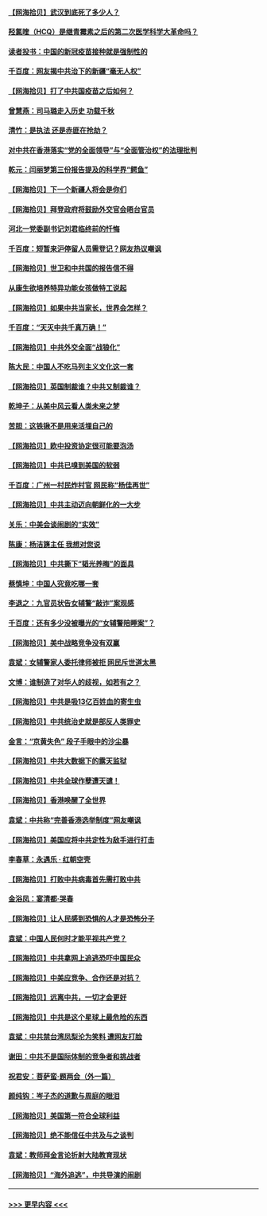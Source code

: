 #### [【网海拾贝】武汉到底死了多少人？](../pages/nsc993/n12863707.md?t=04080402) 
#### [羟氯喹（HCQ）是继青霉素之后的第二次医学科学大革命吗？](../pages/nsc993/n12638564.md?t=04080402) 
#### [读者投书：中国的新冠疫苗接种就是强制性的](../pages/nsc993/n12859932.md?t=04080402) 
#### [千百度：网友揭中共治下的新疆“毫无人权”](../pages/nsc993/n12858385.md?t=04080402) 
#### [【网海拾贝】打了中共国疫苗之后如何？](../pages/nsc993/n12857866.md?t=04080402) 
#### [曾慧燕：司马璐走入历史 功载千秋](../pages/nsc993/n12856996.md?t=04080402) 
#### [清竹：是执法 还是赤匪在抢劫？](../pages/nsc993/n12856952.md?t=04080402) 
#### [对中共在香港落实“党的全面领导”与“全面管治权”的法理批判](../pages/nsc993/n12856929.md?t=04080402) 
#### [乾元：闫丽梦第三份报告提及的科学界“鳄鱼”](../pages/nsc993/n12855985.md?t=04080402) 
#### [【网海拾贝】下一个新疆人将会是你们](../pages/nsc993/n12855864.md?t=04080402) 
#### [【网海拾贝】拜登政府将鼓励外交官会晤台官员](../pages/nsc993/n12853615.md?t=04080402) 
#### [河北一党委副书记刘君临终前的忏悔](../pages/nsc993/n12849420.md?t=04080402) 
#### [千百度：短暂来沪停留人员需登记？网友热议嘲讽](../pages/nsc993/n12853497.md?t=04080402) 
#### [【网海拾贝】世卫和中共国的报告信不得](../pages/nsc993/n12850902.md?t=04080402) 
#### [从康生欲培养特异功能女孩做特工说起](../pages/nsc993/n12849289.md?t=04080402) 
#### [【网海拾贝】如果中共当家长，世界会怎样？](../pages/nsc993/n12848436.md?t=04080402) 
#### [千百度：“天灭中共千真万确！”](../pages/nsc993/n12845659.md?t=04080402) 
#### [【网海拾贝】中共外交全面“战狼化”](../pages/nsc993/n12845607.md?t=04080402) 
#### [陈大民：中国人不吃马列主义文化这一套](../pages/nsc993/n12842496.md?t=04080402) 
#### [【网海拾贝】英国制裁谁？中共又制裁谁？](../pages/nsc993/n12840909.md?t=04080402) 
#### [乾坤子：从美中风云看人类未来之梦](../pages/nsc993/n12840590.md?t=04080402) 
#### [苦胆：这铁锹不是用来活埋自己的](../pages/nsc993/n12839512.md?t=04080402) 
#### [【网海拾贝】欧中投资协定很可能要泡汤](../pages/nsc993/n12835122.md?t=04080402) 
#### [【网海拾贝】中共已嗅到美国的软弱](../pages/nsc993/n12832411.md?t=04080402) 
#### [千百度：广州一村民炸村官 网民称“杨佳再世”](../pages/nsc993/n12832380.md?t=04080402) 
#### [【网海拾贝】中共主动迈向朝鲜化的一大步](../pages/nsc993/n12829887.md?t=04080402) 
#### [关乐：中美会谈闹剧的“实效”](../pages/nsc993/n12826698.md?t=04080402) 
#### [陈康：杨洁篪主任  我想对您说](../pages/nsc993/n12826609.md?t=04080402) 
#### [【网海拾贝】中共撕下“韬光养晦”的面具](../pages/nsc993/n12826459.md?t=04080402) 
#### [蔡慎坤：中国人究竟吃哪一套](../pages/nsc993/n12826010.md?t=04080402) 
#### [李退之：九官员状告女辅警“敲诈”案观感](../pages/nsc993/n12823984.md?t=04080402) 
#### [千百度：还有多少没被曝光的“女辅警陪睡案”？](../pages/nsc993/n12822136.md?t=04080402) 
#### [【网海拾贝】美中战略竞争没有双赢](../pages/nsc993/n12822105.md?t=04080402) 
#### [袁斌：女辅警家人委托律师被拒 网民斥世道太黑](../pages/nsc993/n12822004.md?t=04080402) 
#### [文博：谁制造了对华人的歧视，如若有之？](../pages/nsc993/n12821635.md?t=04080402) 
#### [【网海拾贝】中共是吸13亿百姓血的寄生虫](../pages/nsc993/n12819191.md?t=04080402) 
#### [【网海拾贝】中共统治史就是部反人类罪史](../pages/nsc993/n12816738.md?t=04080402) 
#### [金言：“京黄失色” 段子手眼中的沙尘暴](../pages/nsc993/n12815700.md?t=04080402) 
#### [【网海拾贝】中共大数据下的露天监狱](../pages/nsc993/n12811075.md?t=04080402) 
#### [【网海拾贝】中共全球作孽遭天谴！](../pages/nsc993/n12810258.md?t=04080402) 
#### [【网海拾贝】香港唤醒了全世界](../pages/nsc993/n12809100.md?t=04080402) 
#### [袁斌：中共称“完善香港选举制度”网友嘲讽](../pages/nsc993/n12808994.md?t=04080402) 
#### [【网海拾贝】美国应将中共定性为敌手进行打击](../pages/nsc993/n12806870.md?t=04080402) 
#### [李春草：永遇乐 · 红朝空壳](../pages/nsc993/n12805365.md?t=04080402) 
#### [【网海拾贝】打败中共病毒首先需打败中共](../pages/nsc993/n12803930.md?t=04080402) 
#### [金浴凤：宴清都‧哭春](../pages/nsc993/n12801601.md?t=04080402) 
#### [【网海拾贝】让人民感到恐惧的人才是恐怖分子](../pages/nsc993/n12799347.md?t=04080402) 
#### [袁斌：中国人民何时才能平视共产党？](../pages/nsc993/n12799306.md?t=04080402) 
#### [【网海拾贝】中共拿网上追逃恐吓中国民众](../pages/nsc993/n12796905.md?t=04080402) 
#### [【网海拾贝】中美应竞争、合作还是对抗？](../pages/nsc993/n12794675.md?t=04080402) 
#### [【网海拾贝】远离中共，一切才会更好](../pages/nsc993/n12793572.md?t=04080402) 
#### [【网海拾贝】中共是这个星球上最危险的东西](../pages/nsc993/n12791400.md?t=04080402) 
#### [袁斌：中共禁台湾凤梨沦为笑料 遭网友打脸](../pages/nsc993/n12791335.md?t=04080402) 
#### [谢田：中共不是国际体制的竞争者和挑战者](../pages/nsc993/n12791212.md?t=04080402) 
#### [祝君安：菩萨蛮·题两会（外一篇）](../pages/nsc993/n12786801.md?t=04080402) 
#### [颜纯钩：岑子杰的道歉与周庭的眼泪](../pages/nsc993/n12786775.md?t=04080402) 
#### [【网海拾贝】美国第一符合全球利益](../pages/nsc993/n12786666.md?t=04080402) 
#### [【网海拾贝】绝不能信任中共及与之谈判](../pages/nsc993/n12784266.md?t=04080402) 
#### [袁斌：教师拜金言论折射大陆教育现状](../pages/nsc993/n12783868.md?t=04080402) 
#### [【网海拾贝】“海外追逃”，中共导演的闹剧](../pages/nsc993/n12781638.md?t=04080402) 

----
#### [ >>> 更早内容 <<< ](../indexes/nsc993-earlier.md)
